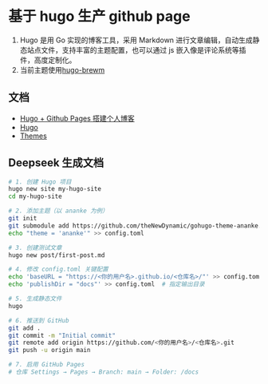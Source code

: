 # 基于  hugo 生产 github page

1. Hugo 是用 Go 实现的博客工具，采用 Markdown 进行文章编辑，自动生成静态站点文件，支持丰富的主题配置，也可以通过
js 嵌入像是评论系统等插件，高度定制化。
2. 当前主题使用[hugo-brewm](https://github.com/foxihd/hugo-brewm)

## 文档

- [Hugo + Github Pages 搭建个人博客](https://jianzhnie.github.io/post/hugo_site/)
- [Hugo](https://gohugo.io/)
- [Themes](https://themes.gohugo.io/)

## Deepseek 生成文档

```bash
# 1. 创建 Hugo 项目
hugo new site my-hugo-site
cd my-hugo-site

# 2. 添加主题（以 ananke 为例）
git init
git submodule add https://github.com/theNewDynamic/gohugo-theme-ananke.git themes/ananke
echo "theme = 'ananke'" >> config.toml

# 3. 创建测试文章
hugo new post/first-post.md

# 4. 修改 config.toml 关键配置
echo 'baseURL = "https://<你的用户名>.github.io/<仓库名>/"' >> config.toml
echo 'publishDir = "docs"' >> config.toml  # 指定输出目录

# 5. 生成静态文件
hugo

# 6. 推送到 GitHub
git add .
git commit -m "Initial commit"
git remote add origin https://github.com/<你的用户名>/<仓库名>.git
git push -u origin main

# 7. 启用 GitHub Pages
# 仓库 Settings → Pages → Branch: main → Folder: /docs
```